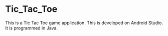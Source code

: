 # Tic_Tac_Toe
This is a Tic Tac Toe game application.
This is developed on Android Studio.
It is programmed in Java.
